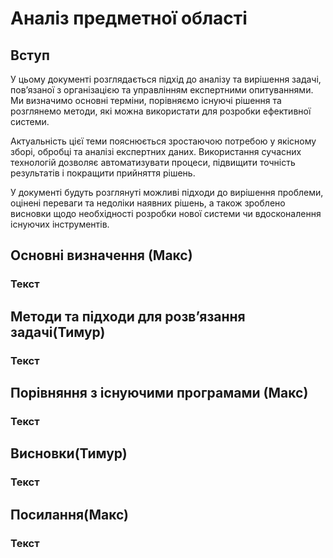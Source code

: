 # Аналіз предметної області

## Вступ 

У цьому документі розглядається підхід до аналізу та вирішення задачі, 
пов’язаної з організацією та управлінням експертними опитуваннями. 
Ми визначимо основні терміни, порівняємо існуючі рішення та розглянемо методи, 
які можна використати для розробки ефективної системи. 

Актуальність цієї теми пояснюється зростаючою потребою у якісному зборі,
обробці та аналізі експертних даних. Використання сучасних технологій дозволяє автоматизувати процеси, 
підвищити точність результатів і покращити прийняття рішень. 

У документі будуть розглянуті можливі 
підходи до вирішення проблеми, оцінені переваги та недоліки наявних рішень, а також зроблено висновки 
щодо необхідності розробки нової
системи чи вдосконалення існуючих інструментів.


## Основні визначення (Макс)

### Текст 

## Методи та підходи для розвʼязання задачі(Тимур)

### Текст

## Порівняння з існуючими програмами (Макс)

### Текст

## Висновки(Тимур)

### Текст

## Посилання(Макс)

### Текст